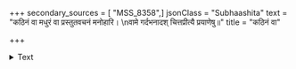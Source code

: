 +++
secondary_sources = [ "MSS_8358",]
jsonClass = "Subhaashita"
text = "कठिनं वा मधुरं वा प्रस्तुतवचनं मनोहारि।  \nवामे गर्दभनादश् चित्तप्रीत्यै प्रयाणेषु॥"
title = "कठिनं वा"

+++

<details><summary>Text</summary>

कठिनं वा मधुरं वा प्रस्तुतवचनं मनोहारि।  
वामे गर्दभनादश् चित्तप्रीत्यै प्रयाणेषु॥
</details>
